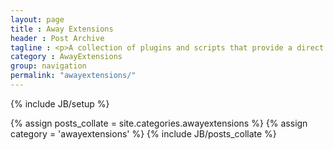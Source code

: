 ```yaml
---
layout: page
title : Away Extensions
header : Post Archive
tagline : <p>A collection of plugins and scripts that provide a direct workflow between commercial 3D modeling packages and Away3D. Extensions are available for all the major software packages including <a href="https://github.com/awaytools/AwayExtensions-3DSMax">3D Studio Max</a>, <a href="https://github.com/awaytools/AwayExtensions-Maya">Maya</a>, <a href="https://github.com/awaytools/AwayExtensions-C4D">Cinema 4D</a> and <a href="https://github.com/awaytools/AwayExtensions-Blender">Blender</a>. At present, Away Extensions are maintained on a ad-hoc basis due to limited resources.</p>
category : AwayExtensions
group: navigation
permalink: "awayextensions/"
---
```

{% include JB/setup %}

{% assign posts_collate = site.categories.awayextensions %}
{% assign category = 'awayextensions' %}
{% include JB/posts_collate %}